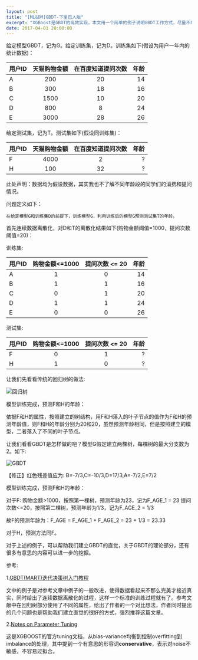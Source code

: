 ```yaml
---
layout: post
title: "[ML&DM]GBDT-下里巴人版"
excerpt: "XGBoost是GBDT的高效实现，本文用一个简单的例子说明GBDT工作方式，尽量不堆公式。"
date: 2017-04-01 20:00:00
---
```


给定模型GBDT，记为G。给定训练集，记为D。训练集如下(假设为用户一年内的统计数据)：

|用户ID|天猫购物金额|在百度知道提问次数|年龄|
|--|:---:|:---:|---:|
|A|200|20|14|
|B|300|18|16|
|C|1500|10|20|
|D|800|8|24|
|E|3000|28|26|

给定测试集，记为T。测试集如下(假设同训练集)：

|用户ID|天猫购物金额|在百度知道提问次数|年龄|
|--|:---:|:---:|---:|
|F|4000|2|?|
|H|100|32|?|

此处声明：数据均为假设数据，其实我也不了解不同年龄段的同学们的消费和提问情况。

问题定义如下：

    在给定模型G和训练集D的前提下，训练模型G，利用训练后的模型G预测测试集T的年龄。

首先连续数据离散化，对D和T的离散化结果如下(购物金额阈值=1000，提问次数阈值=20)：

训练集:

|用户ID|购物金额<=1000|提问次数 <= 20|年龄|
|--|:---:|:---:|---:|
|A|1|0|14|
|B|1|1|16|
|C|0|1|20|
|D|1|1|24|
|E|0|0|26|

测试集:

|用户ID|购物金额<=1000|提问次数 <= 20|年龄|
|--|:---:|:---:|---:|
|F|0|1|?|
|H|1|0|?|

让我们先看看传统的回归树的做法:

![回归树](http://wx2.sinaimg.cn/mw690/aba7d18bgy1fe7gai1lqrj20gw08caa4.jpg)

模型训练完成，预测F和H的年龄：

依据F和H的属性，按照建立的树结构，用F和H落入的叶子节点的值作为F和H的预测年龄值，则F和H的年龄分别为20和20，虽然预测年龄相同，但是按照建立的模型，二者落入了不同的叶子节点。

让我们看看GBDT是怎样做的吧？模型G假定建立两棵树，每棵树的最大分支数为2。如下:

![GBDT](http://wx4.sinaimg.cn/mw690/aba7d18bgy1fe7gxvo95ej20cq0dc3yn.jpg)

【修正】红色残差值应为: B=-7/3,C=-10/3,D=17/3,A=-7/2,E=7/2

模型训练完成，预测F和H的年龄：

对于F:
    购物金额>1000，按照第一棵树，预测年龄为23，记为F_AGE_1 = 23
    提问次数<=20，按照第二棵树，预测年龄为1/3，记为F_AGE_2 = 1/3

故F的预测年龄为：F_AGE = F_AGE_1 + F_AGE_2 = 23 + 1/3 = 23.33

对于H，预测方法同F。

对于上述的例子，可以帮助我们建立GBDT的直觉，关于GBDT的理论部分，还有很多有意思的内容可以进一步的挖掘。

参考:

1.[GBDT(MART)迭代决策树入门教程](http://blog.csdn.net/w28971023/article/details/8240756)

文中的例子是对参考文章中例子的一般改进，使得数据看起来不那么完美才接近真实，同时给出了连续数据离散化的过程，这样一个标准的训练过程就有了。参考文献中在回归树部分使用了不同的属性，给出了作者的一个对比想法，作者同时提出的几个问题也是帮助我们建立直觉的很好的方式，强烈推荐这篇文章。

2.[Notes on Parameter Tuning](http://xgboost.readthedocs.io/en/latest/how_to/param_tuning.html)

这是XGBOOST的官方tuning文档，从bias-variance均衡到控制overfitting到imbalance的处理，其中提到一个有意思的形容词**conservative**，表示对noise不敏感，不容易过拟合。






    